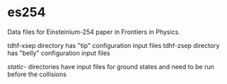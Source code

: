 # es254
Data files for Einsteinium-254 paper in Frontiers in Physics.

tdhf-xsep directory has "tip" configuration input files
tdhf-zsep directory has "belly" configuration input files

*static-* directories have input files for ground states and need to be run before the collisions
